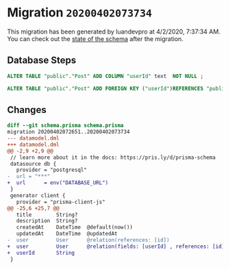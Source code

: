 # Migration `20200402073734`

This migration has been generated by luandevpro at 4/2/2020, 7:37:34 AM.
You can check out the [state of the schema](./schema.prisma) after the migration.

## Database Steps

```sql
ALTER TABLE "public"."Post" ADD COLUMN "userId" text  NOT NULL ;

ALTER TABLE "public"."Post" ADD FOREIGN KEY ("userId")REFERENCES "public"."User"("id") ON DELETE CASCADE  ON UPDATE CASCADE
```

## Changes

```diff
diff --git schema.prisma schema.prisma
migration 20200402072651..20200402073734
--- datamodel.dml
+++ datamodel.dml
@@ -2,9 +2,9 @@
 // learn more about it in the docs: https://pris.ly/d/prisma-schema
 datasource db {
   provider = "postgresql"
-  url = "***"
+  url      = env("DATABASE_URL")
 }
 generator client {
   provider = "prisma-client-js"
@@ -25,6 +25,7 @@
   title        String?
   description  String?
   createdAt    DateTime  @default(now())
   updatedAt    DateTime  @updatedAt
-  user         User      @relation(references: [id])
+  user         User      @relation(fields: [userId] , references: [id])
+  userId       String
 }
```


